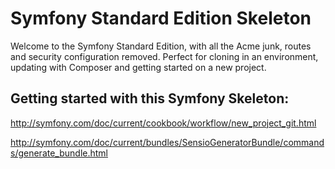 Symfony Standard Edition Skeleton
========================

Welcome to the Symfony Standard Edition, with all the Acme junk, routes and security configuration removed.
Perfect for cloning in an environment, updating with Composer and getting started on a new project.

Getting started with this Symfony Skeleton:
-------------------------------

http://symfony.com/doc/current/cookbook/workflow/new_project_git.html

http://symfony.com/doc/current/bundles/SensioGeneratorBundle/commands/generate_bundle.html
